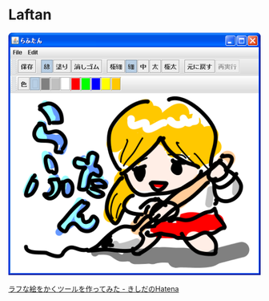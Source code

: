 # Laftan

![](images/lafscr.png)

[ラフな絵をかくツールを作ってみた - きしだのHatena](http://nowokay.hatenablog.com/entry/20070813/1186987211)